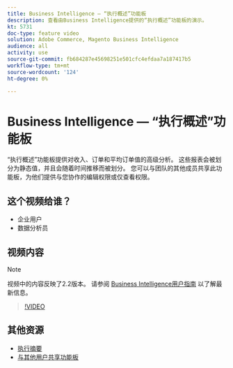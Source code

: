 ```yaml
---
title: Business Intelligence — “执行概述”功能板
description: 查看由Business Intelligence提供的“执行概述”功能板的演示。
kt: 5731
doc-type: feature video
solution: Adobe Commerce, Magento Business Intelligence
audience: all
activity: use
source-git-commit: fb684287e45698251e501cfc4efdaa7a187417b5
workflow-type: tm+mt
source-wordcount: '124'
ht-degree: 0%

---
```



# Business Intelligence — “执行概述”功能板

“执行概述”功能板提供对收入、订单和平均订单值的高级分析。 这些报表会被划分为静态值，并且会随着时间推移而被划分。 您可以与团队的其他成员共享此功能板，为他们提供与您协作的编辑权限或仅查看权限。

## 这个视频给谁？

- 企业用户
- 数据分析员

## 视频内容

>[!NOTE]
>
>视频中的内容反映了2.2版本。 请参阅 [Business Intelligence用户指南](https://docs.magento.com/mbi/) 以了解最新信息。

>[!VIDEO](https://video.tv.adobe.com/v/35986?quality=12&learn=on)

## 其他资源

- [执行摘要](https://docs.magento.com/mbi/data-user/dashboards/dashboards-pro.html#executive-summary-guest-checkout-allowed)
- [与其他用户共享功能板](https://docs.magento.com/mbi/data-user/dashboards/share-dashboard-with-users.html)

